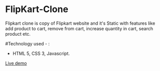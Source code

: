 # FlipKart-Clone

Flipkart clone is copy of Flipkart website and it's Static with features like add product to cart, remove from cart, increase quantity in cart, search product etc. 

#Technology used - :
* HTML 5, CSS 3, Javascript.

[Live demo](https://ksvaibhavfkc.netlify.app/)
